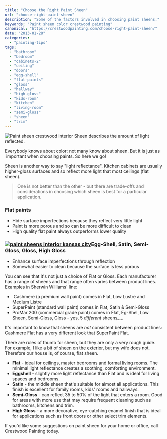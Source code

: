 ```yaml
---
title: "Choose the Right Paint Sheen"
url: "choose-right-paint-sheen"
description: "Some of the factors involved in choosing paint sheens."
keywords: "Paint sheen color crestwood painting"
canonical: "https://crestwoodpainting.com/choose-right-paint-sheen/"
date: "2013-01-28"
categories:
  - "painting-tips"
tags:
  - "bathroom"
  - "bedroom"
  - "cabinets-2"
  - "ceiling"
  - "doors"
  - "egg-shell"
  - "flat-paints"
  - "gloss"
  - "hallway"
  - "high-gloss"
  - "kids-room"
  - "kitchen"
  - "living-room"
  - "semi-gloss"
  - "sheen"
  - "trim"
---
```


<!-- \[caption id="attachment\_1288" align="alignright" width="199"\] -->
![Paint sheen crestwood interior](/images/Sheen-Stripes_opt-199x300.jpg "Wall With Low and High Sheen Stripes") Sheen describes the amount of light reflected.
<!-- \[/caption\] -->

Everybody knows about color; not many know about sheen. But it is just as  important when choosing paints. So here we go!

Sheen is another way to say "light reflectance". Kitchen cabinets are usually higher-gloss surfaces and so reflect more light that most ceilings (flat sheen).

> One is not better than the other - but there are trade-offs and considerations in choosing which sheen is best for a particular application.

### Flat paints

- Hide surface imperfections because they reflect very little light
- Paint is more porous and so can be more difficult to clean
- High quality flat paint always outperforms lower quality

### [![paint sheens interior kansas city](/images/Paint-Sheens_opt.jpg "How Paint Sheens Reflect Light Differently")](/2013/01/Paint-Sheens_opt.jpg)Egg-Shell, Satin, Semi-Gloss, Gloss, High Gloss

- Enhance surface imperfections through reflection
- Somewhat easier to clean because the surface is less porous

You can see that it's not just a choice of Flat or Gloss. Each manufacturer has a range of sheens and that range often varies between product lines. Examples in Sherwin Williams' line:

-  Cashmere (a premium wall paint) comes in Flat, Low Lustre and Medium Listre
- SuperPaint (standard wall paint) comes in Flat, Satin & Semi-Gloss
- ProMar 200 (commercial grade paint) comes in Flat, Eg-Shel, Low Sheen, Semi-Gloss, Gloss - yes, 5 _different_ sheens_._

It's important to know that sheens are _not_ consistent between product lines: Cashmere Flat has a very different look that SuperPaint Flat.

There are rules of thumb for sheen, but they are only a very rough guide. For example, I like a bit of [sheen on the exterior](/exterior-paint-important/), but my wife does not. Therefore our house is, of course, flat sheen.

- **Flat** - ideal for ceilings, master bedrooms and [formal living rooms](/interior-painter-kansas-city/). The minimal light reflectance creates a soothing, comforting environment.
- **Eggshell** - slightly more light reflectance than Flat and is ideal for living spaces and bedrooms.
- **Satin** - the middle sheen that's suitable for almost all applications. This finish is excellent for family rooms, kids' rooms and hallways.
- **Semi-Gloss** - can reflect 35 to 50% of the light that enters a room. Good for areas with more use that may require frequent cleaning such as bathrooms, kitchens and trim.
- **High Gloss** - a more decorative, eye-catching enamel finish that is ideal for applications such as front doors or other select trim elements.

If you'd like some suggestions on paint sheen for your home or office, call Crestwood Painting today.
